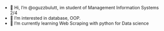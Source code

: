 - 👋 Hi, I’m @oguzzbulutt, im student of Management Information Systems 2/4
- 👀 I’m interested in database, OOP.
- 🌱 I’m currently learning Web Scraping with python for Data science

<!---
oguzzbulutt/oguzzbulutt is a ✨ special ✨ repository because its `README.md` (this file) appears on your GitHub profile.
You can click the Preview link to take a look at your changes.
--->
